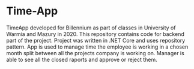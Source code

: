 # Time-App
TimeApp developed for Billennium as part of classes in University of Warmia and Mazury in 2020.
This repository contains code for backend part of the project.
Project was written in .NET Core and uses repository pattern.
App is used to manage time the employee is working in a chosen month split between all the projects company is working on. Manager is able to see all the closed raports and approve or reject them.
